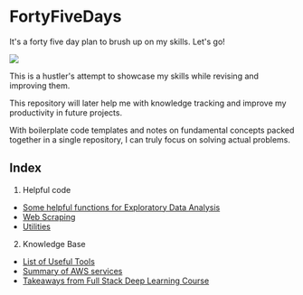 # FortyFiveDays

It's a forty five day plan to brush up on my skills. Let's go!

<img src="https://i.imgflip.com/nypil.gif">

This is a hustler's attempt to showcase my skills while revising and improving them.

This repository will later help me with knowledge tracking and improve my productivity in future projects. 

With boilerplate code templates and notes on fundamental concepts packed together in a single repository, I can truly focus on solving actual problems. 

Index
---
1. Helpful code
- [Some helpful functions for Exploratory Data Analysis](EDA_help.ipynb)
- [Web Scraping](web_scraping.ipynb)
- [Utilities](utilities.ipynb)
2. Knowledge Base
- [List of Useful Tools](List_of_tools.md)
- [Summary of AWS services](AWS_service_summary.md)
- [Takeaways from Full Stack Deep Learning Course](Full_stack_deep_learning_takeaways.md)

